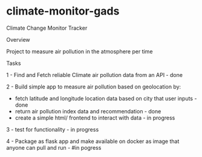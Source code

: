 # climate-monitor-gads

Climate Change Monitor Tracker 

Overview 

Project to measure air pollution in the atmosphere per time

Tasks

1 - Find and Fetch reliable Climate air pollution data from an API  - done 

2 - Build simple app to measure air pollution based on geolocation by: 
 - fetch latitude and longitude location data based on city that user inputs - done
 - return air pollution index data and recommendation - done
 - create a simple html/ frontend to interact with data - in progress
 
3 - test for functionality - in progress

4 - Package as flask app and make available on docker as image that anyone can pull and run - #in pogress
